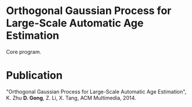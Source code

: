# Orthogonal Gaussian Process for Large-Scale Automatic Age Estimation
Core program.

# Publication
"Orthogonal Gaussian Process for Large-Scale Automatic Age Estimation", K. Zhu <b>D. Gong</b>, Z. Li, X. Tang, ACM Multimedia, 2014.
